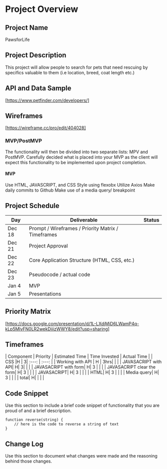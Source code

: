 # Project Overview

## Project Name
PawsforLife

## Project Description

This project will allow people to search for pets that need rescuing by specifics valuable to them (i.e location, breed, coat length etc.)
## API and Data Sample

[https://www.petfinder.com/developers/]
## Wireframes
[https://wireframe.cc/pro/edit/404028]

### MVP/PostMVP

The functionality will then be divided into two separate lists: MPV and PostMVP.  Carefully decided what is placed into your MVP as the client will expect this functionality to be implemented upon project completion.  

#### MVP 
Use HTML, JAVASCRIPT, and CSS
Style using flexobx
Utilize Axios
Make daily commits to Github
Make use of a media query/ breakpoint


## Project Schedule


|  Day | Deliverable | Status
|---|---| ---|
|Dec 18| Prompt / Wireframes / Priority Matrix / Timeframes 
|Dec 21| Project Approval 
|Dec 22| Core Application Structure (HTML, CSS, etc.)
|Dec 23| Pseudocode / actual code 
|Jan 4| MVP 
|Jan 5| Presentations 

## Priority Matrix

[https://docs.google.com/presentation/d/1L-LXdjMiD6LWamP4q-kLp5MlvFN0LR2wekDiiizWWY8/edit?usp=sharing]
## Timeframes


| Component | Priority | Estimated Time | Time Invested | Actual Time |
| CSS |H |  3| :---: | :---: |
| Working with API | H | 3hrs|  |  |
| JAVASACRIPT with API| H| 3| |  |
| JAVASACRIPT with form| H| 3 | |  |
| JAVASACRIPT clear the form| H| 3 | |  |
| JAVASACRIPT| H| 3 | |  |
| HTML| H| 3 | |  |
| Media query| H| 3 | |  |
| total| H|  | |  |

## Code Snippet

Use this section to include a brief code snippet of functionality that you are proud of and a brief description.  

```
function reverse(string) {
	// here is the code to reverse a string of text
}
```

## Change Log
 Use this section to document what changes were made and the reasoning behind those changes.  
